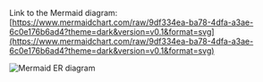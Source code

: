 Link to the Mermaid diagram: [https://www.mermaidchart.com/raw/9df334ea-ba78-4dfa-a3ae-6c0e176b6ad4?theme=dark&version=v0.1&format=svg](https://www.mermaidchart.com/raw/9df334ea-ba78-4dfa-a3ae-6c0e176b6ad4?theme=dark&version=v0.1&format=svg)

![Mermaid ER diagram](https://www.mermaidchart.com/raw/9df334ea-ba78-4dfa-a3ae-6c0e176b6ad4?theme=dark&version=v0.1&format=svg)
